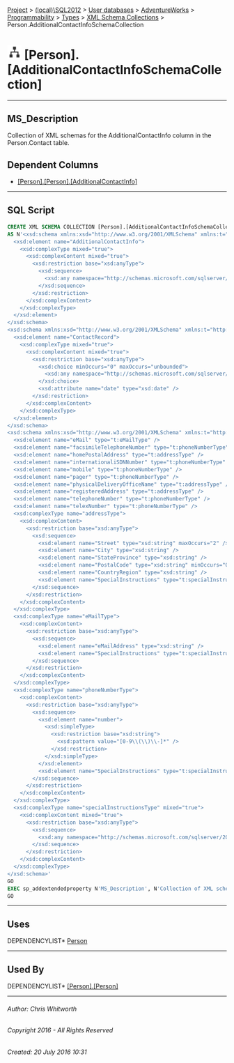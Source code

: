 #### 

[Project](../../../../../../index.md) > [(local)\\SQL2012](../../../../../index.md) > [User databases](../../../../index.md) > [AdventureWorks](../../../index.md) > [Programmability](../../index.md) > [Types](../index.md) > [XML Schema Collections](XML_Schema_Collections.md) > Person.AdditionalContactInfoSchemaCollection

# ![XML Schema Collections](../../../../../../Images/XmlSchemaCollection32.png) [Person].[AdditionalContactInfoSchemaCollection]

---

## <a name="#description"></a>MS_Description

Collection of XML schemas for the AdditionalContactInfo column in the Person.Contact table.

## <a name="#dependentcolumns"></a>Dependent Columns

* [[Person].[Person].[AdditionalContactInfo]](../../../Tables/Person.md)


---

## <a name="#sqlscript"></a>SQL Script

```sql
CREATE XML SCHEMA COLLECTION [Person].[AdditionalContactInfoSchemaCollection] 
AS N'<xsd:schema xmlns:xsd="http://www.w3.org/2001/XMLSchema" xmlns:t="http://schemas.microsoft.com/sqlserver/2004/07/adventure-works/ContactInfo" targetNamespace="http://schemas.microsoft.com/sqlserver/2004/07/adventure-works/ContactInfo">
  <xsd:element name="AdditionalContactInfo">
    <xsd:complexType mixed="true">
      <xsd:complexContent mixed="true">
        <xsd:restriction base="xsd:anyType">
          <xsd:sequence>
            <xsd:any namespace="http://schemas.microsoft.com/sqlserver/2004/07/adventure-works/ContactRecord http://schemas.microsoft.com/sqlserver/2004/07/adventure-works/ContactTypes" minOccurs="0" maxOccurs="unbounded" />
          </xsd:sequence>
        </xsd:restriction>
      </xsd:complexContent>
    </xsd:complexType>
  </xsd:element>
</xsd:schema>
<xsd:schema xmlns:xsd="http://www.w3.org/2001/XMLSchema" xmlns:t="http://schemas.microsoft.com/sqlserver/2004/07/adventure-works/ContactRecord" targetNamespace="http://schemas.microsoft.com/sqlserver/2004/07/adventure-works/ContactRecord">
  <xsd:element name="ContactRecord">
    <xsd:complexType mixed="true">
      <xsd:complexContent mixed="true">
        <xsd:restriction base="xsd:anyType">
          <xsd:choice minOccurs="0" maxOccurs="unbounded">
            <xsd:any namespace="http://schemas.microsoft.com/sqlserver/2004/07/adventure-works/ContactTypes" />
          </xsd:choice>
          <xsd:attribute name="date" type="xsd:date" />
        </xsd:restriction>
      </xsd:complexContent>
    </xsd:complexType>
  </xsd:element>
</xsd:schema>
<xsd:schema xmlns:xsd="http://www.w3.org/2001/XMLSchema" xmlns:t="http://schemas.microsoft.com/sqlserver/2004/07/adventure-works/ContactTypes" targetNamespace="http://schemas.microsoft.com/sqlserver/2004/07/adventure-works/ContactTypes" elementFormDefault="qualified">
  <xsd:element name="eMail" type="t:eMailType" />
  <xsd:element name="facsimileTelephoneNumber" type="t:phoneNumberType" />
  <xsd:element name="homePostalAddress" type="t:addressType" />
  <xsd:element name="internationaliSDNNumber" type="t:phoneNumberType" />
  <xsd:element name="mobile" type="t:phoneNumberType" />
  <xsd:element name="pager" type="t:phoneNumberType" />
  <xsd:element name="physicalDeliveryOfficeName" type="t:addressType" />
  <xsd:element name="registeredAddress" type="t:addressType" />
  <xsd:element name="telephoneNumber" type="t:phoneNumberType" />
  <xsd:element name="telexNumber" type="t:phoneNumberType" />
  <xsd:complexType name="addressType">
    <xsd:complexContent>
      <xsd:restriction base="xsd:anyType">
        <xsd:sequence>
          <xsd:element name="Street" type="xsd:string" maxOccurs="2" />
          <xsd:element name="City" type="xsd:string" />
          <xsd:element name="StateProvince" type="xsd:string" />
          <xsd:element name="PostalCode" type="xsd:string" minOccurs="0" />
          <xsd:element name="CountryRegion" type="xsd:string" />
          <xsd:element name="SpecialInstructions" type="t:specialInstructionsType" minOccurs="0" />
        </xsd:sequence>
      </xsd:restriction>
    </xsd:complexContent>
  </xsd:complexType>
  <xsd:complexType name="eMailType">
    <xsd:complexContent>
      <xsd:restriction base="xsd:anyType">
        <xsd:sequence>
          <xsd:element name="eMailAddress" type="xsd:string" />
          <xsd:element name="SpecialInstructions" type="t:specialInstructionsType" minOccurs="0" />
        </xsd:sequence>
      </xsd:restriction>
    </xsd:complexContent>
  </xsd:complexType>
  <xsd:complexType name="phoneNumberType">
    <xsd:complexContent>
      <xsd:restriction base="xsd:anyType">
        <xsd:sequence>
          <xsd:element name="number">
            <xsd:simpleType>
              <xsd:restriction base="xsd:string">
                <xsd:pattern value="[0-9\\(\\)\\-]*" />
              </xsd:restriction>
            </xsd:simpleType>
          </xsd:element>
          <xsd:element name="SpecialInstructions" type="t:specialInstructionsType" minOccurs="0" />
        </xsd:sequence>
      </xsd:restriction>
    </xsd:complexContent>
  </xsd:complexType>
  <xsd:complexType name="specialInstructionsType" mixed="true">
    <xsd:complexContent mixed="true">
      <xsd:restriction base="xsd:anyType">
        <xsd:sequence>
          <xsd:any namespace="http://schemas.microsoft.com/sqlserver/2004/07/adventure-works/ContactTypes" minOccurs="0" maxOccurs="unbounded" />
        </xsd:sequence>
      </xsd:restriction>
    </xsd:complexContent>
  </xsd:complexType>
</xsd:schema>'
GO
EXEC sp_addextendedproperty N'MS_Description', N'Collection of XML schemas for the AdditionalContactInfo column in the Person.Contact table.', 'SCHEMA', N'Person', 'XML SCHEMA COLLECTION', N'AdditionalContactInfoSchemaCollection', NULL, NULL
GO

```


---

## <a name="#uses"></a>Uses

DEPENDENCYLIST* [Person](../../../Security/Schemas/Person.md)


---

## <a name="#usedby"></a>Used By

DEPENDENCYLIST* [[Person].[Person]](../../../Tables/Person.md)


---

###### Author:  Chris Whitworth

###### Copyright 2016 - All Rights Reserved

###### Created: 20 July 2016 10:31

